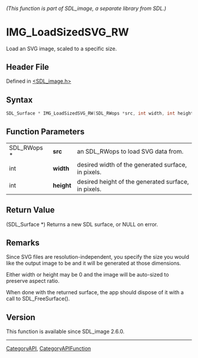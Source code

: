 ###### (This function is part of SDL_image, a separate library from SDL.)
# IMG_LoadSizedSVG_RW

Load an SVG image, scaled to a specific size.

## Header File

Defined in [<SDL_image.h>](https://github.com/libsdl-org/SDL_image/blob/SDL2/include/SDL_image.h)

## Syntax

```c
SDL_Surface * IMG_LoadSizedSVG_RW(SDL_RWops *src, int width, int height);
```

## Function Parameters

|             |            |                                                     |
| ----------- | ---------- | --------------------------------------------------- |
| SDL_RWops * | **src**    | an SDL_RWops to load SVG data from.                 |
| int         | **width**  | desired width of the generated surface, in pixels.  |
| int         | **height** | desired height of the generated surface, in pixels. |

## Return Value

(SDL_Surface *) Returns a new SDL surface, or NULL on error.

## Remarks

Since SVG files are resolution-independent, you specify the size you would
like the output image to be and it will be generated at those dimensions.

Either width or height may be 0 and the image will be auto-sized to
preserve aspect ratio.

When done with the returned surface, the app should dispose of it with a
call to SDL_FreeSurface().

## Version

This function is available since SDL_image 2.6.0.

----
[CategoryAPI](CategoryAPI), [CategoryAPIFunction](CategoryAPIFunction)

